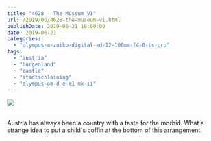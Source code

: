 ```yaml
---
title: "4628 - The Museum VI"
url: /2019/06/4628-the-museum-vi.html
publishDate: 2019-06-21 18:00:00
date: 2019-06-21
categories: 
  - "olympus-m-zuiko-digital-ed-12-100mm-f4-0-is-pro"
tags: 
  - "austria"
  - "burgenland"
  - "castle"
  - "stadtschlaining"
  - "olympus-om-d-e-m1-mk-ii"
---
```

<div class="container">
<div class="center"><a target="_blank" href="https://d25zfm9zpd7gm5.cloudfront.net/1200x1200/2018/20180402_115439_lr.jpg"><img class="webfeedsFeaturedVisual" src="https://d25zfm9zpd7gm5.cloudfront.net/0600x0600/2018/20180402_115439_lr.jpg" /></a></div>
</div>
<br />

Austria has always been a country with a taste for the morbid. What
a strange idea to put a child's coffin at the bottom of this
arrangement.
